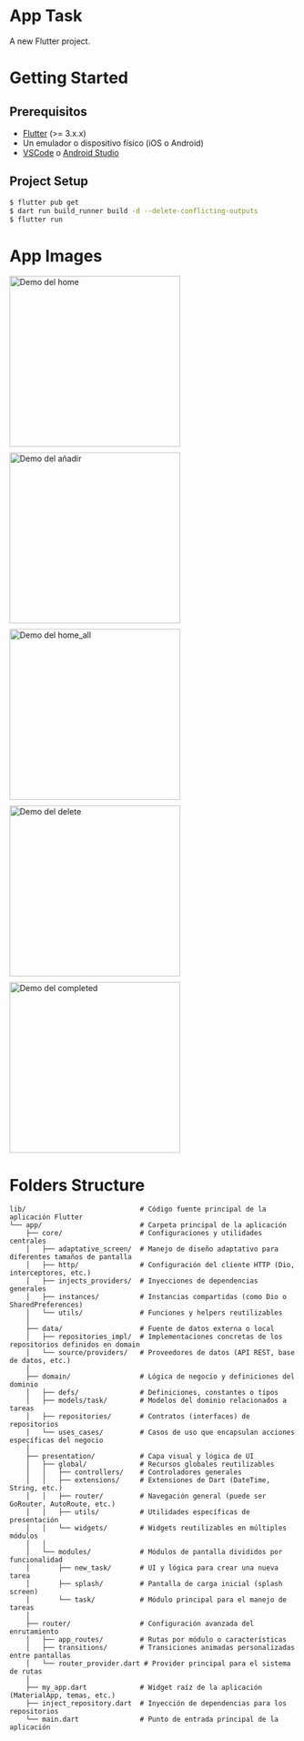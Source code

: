 # App Task

A new Flutter project.

# Getting Started

## Prerequisitos

- [Flutter](https://docs.flutter.dev/get-started/install) (>= 3.x.x)
- Un emulador o dispositivo físico (iOS o Android)
- [VSCode](https://code.visualstudio.com/) o [Android Studio](https://developer.android.com/studio)

## Project Setup

```bash
$ flutter pub get
$ dart run build_runner build -d --delete-conflicting-outputs
$ flutter run
```

# App Images

<div style="display: flex; flex-wrap: wrap; gap: 10px;">

  <img src="assets/home.png" alt="Demo del home" width="300"/>
  <img src="assets/add.png" alt="Demo del añadir" width="300"/>
  <img src="assets/home_all.png" alt="Demo del home_all" width="300"/>
  <img src="assets/delete.png" alt="Demo del delete" width="300"/>
  <img src="assets/completed.png" alt="Demo del completed" width="300"/>

</div>

# Folders Structure

```
lib/                            # Código fuente principal de la aplicación Flutter
└── app/                        # Carpeta principal de la aplicación
    ├── core/                   # Configuraciones y utilidades centrales
    │   ├── adaptative_screen/  # Manejo de diseño adaptativo para diferentes tamaños de pantalla
    │   ├── http/               # Configuración del cliente HTTP (Dio, interceptores, etc.)
    │   ├── injects_providers/  # Inyecciones de dependencias generales
    │   ├── instances/          # Instancias compartidas (como Dio o SharedPreferences)
    │   └── utils/              # Funciones y helpers reutilizables
    │
    ├── data/                   # Fuente de datos externa o local
    │   ├── repositories_impl/  # Implementaciones concretas de los repositorios definidos en domain
    │   └── source/providers/   # Proveedores de datos (API REST, base de datos, etc.)
    │
    ├── domain/                 # Lógica de negocio y definiciones del dominio
    │   ├── defs/               # Definiciones, constantes o tipos
    │   ├── models/task/        # Modelos del dominio relacionados a tareas
    │   ├── repositories/       # Contratos (interfaces) de repositorios
    │   └── uses_cases/         # Casos de uso que encapsulan acciones específicas del negocio
    │
    ├── presentation/           # Capa visual y lógica de UI
    │   ├── global/             # Recursos globales reutilizables
    │   │   ├── controllers/    # Controladores generales
    │   │   ├── extensions/     # Extensiones de Dart (DateTime, String, etc.)
    │   │   ├── router/         # Navegación general (puede ser GoRouter, AutoRoute, etc.)
    │   │   ├── utils/          # Utilidades específicas de presentación
    │   │   └── widgets/        # Widgets reutilizables en múltiples módulos
    │   │
    │   └── modules/            # Módulos de pantalla divididos por funcionalidad
    │       ├── new_task/       # UI y lógica para crear una nueva tarea
    │       ├── splash/         # Pantalla de carga inicial (splash screen)
    │       └── task/           # Módulo principal para el manejo de tareas
    │
    ├── router/                 # Configuración avanzada del enrutamiento
    │   ├── app_routes/         # Rutas por módulo o características
    │   ├── transitions/        # Transiciones animadas personalizadas entre pantallas
    │   └── router_provider.dart # Provider principal para el sistema de rutas
    │
    ├── my_app.dart             # Widget raíz de la aplicación (MaterialApp, temas, etc.)
    ├── inject_repository.dart  # Inyección de dependencias para los repositorios
    └── main.dart               # Punto de entrada principal de la aplicación
```